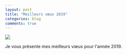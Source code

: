 ```yaml
---
layout: post
title: "Meilleurs vœux 2019"
categories: blog
comments: true
---
```


![](https://github.com/homeostasie/bouquins/raw/master/_pics/blog/2019/new-year.gif)

Je vous présente mes meilleurs vœux pour l'année 2019. 